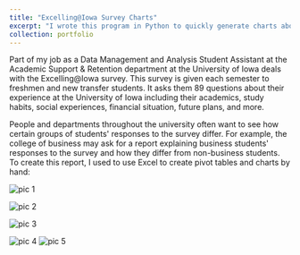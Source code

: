 ```yaml
---
title: "Excelling@Iowa Survey Charts"
excerpt: "I wrote this program in Python to quickly generate charts about two populations of students who filled out the annual Excelling@Iowa survey, given to freshmen and new transfer students."
collection: portfolio
---
```

Part of my job as a Data Management and Analysis Student Assistant at the Academic Support & Retention department at the University of Iowa deals with the Excelling@Iowa survey. This survey is given each semester to freshmen and new transfer students. It asks them 89 questions about their experience at the University of Iowa including their academics, study habits, social experiences, financial situation, future plans, and more. 

People and departments throughout the university often want to see how certain groups of students' responses to the survey differ. For example, the college of business may ask for a report explaining business students' responses to the survey and how they differ from non-business students. To create this report, I used to use Excel to create pivot tables and charts by hand:


![pic 1](https://live.staticflickr.com/65535/47943425576_40fe968ff1_b.jpg)

![pic 2](https://live.staticflickr.com/65535/47943457771_80e884fbcd_o.png)

![pic 3](https://live.staticflickr.com/65535/47943431182_dd66b09873_o.png)

![pic 4](https://live.staticflickr.com/65535/47943474541_25cf540244_b.jpg)
![pic 5](https://live.staticflickr.com/65535/47943474561_8a1fedfd1f_b.jpg)












